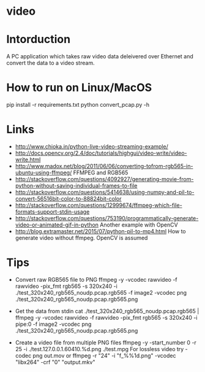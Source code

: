 # video

Intorduction
===============================
A PC application which takes raw video data deleivered over Ethernet and convert the data to a video stream.

How to run on Linux/MacOS
==============================
pip install -r requirements.txt
python convert_pcap.py -h

Links
==============================

*  http://www.chioka.in/python-live-video-streaming-example/
*  http://docs.opencv.org/2.4/doc/tutorials/highgui/video-write/video-write.html
*  http://www.madox.net/blog/2011/06/06/converting-tofrom-rgb565-in-ubuntu-using-ffmpeg/ FFMPEG and RGB565
*  http://stackoverflow.com/questions/4092927/generating-movie-from-python-without-saving-individual-frames-to-file
*  http://stackoverflow.com/questions/5414638/using-numpy-and-pil-to-convert-56516bit-color-to-88824bit-color
*  http://stackoverflow.com/questions/12999674/ffmpeg-which-file-formats-support-stdin-usage
*  http://stackoverflow.com/questions/753190/programmatically-generate-video-or-animated-gif-in-python Another example with OpenCV
*  http://blog.extramaster.net/2015/07/python-pil-to-mp4.html How to generate video without ffmpeg. OpenCV is assumed


Tips
=============================
*  Convert raw RGB565 file to PNG
ffmpeg -y -vcodec rawvideo -f rawvideo  -pix_fmt rgb565 -s 320x240 -i ./test_320x240_rgb565_noudp.pcap.rgb565 -f image2 -vcodec png ./test_320x240_rgb565_noudp.pcap.rgb565.png

*  Get the data from stdin
cat ./test_320x240_rgb565_noudp.pcap.rgb565 | ffmpeg -y -vcodec rawvideo -f rawvideo  -pix_fmt rgb565 -s 320x240 -i pipe:0  -f image2 -vcodec png ./test_320x240_rgb565_noudp.pcap.rgb565.png

*  Create a video file from multiple PNG files
ffmpeg -y -start_number 0 -r 25 -i  ./test.127.0.0.1.60410.%d.png ./test.mpg
For lossless video try  -codec png out.mov or ffmpeg -r "24" -i "f_%%1d.png" -vcodec "libx264" -crf "0" "output.mkv"
